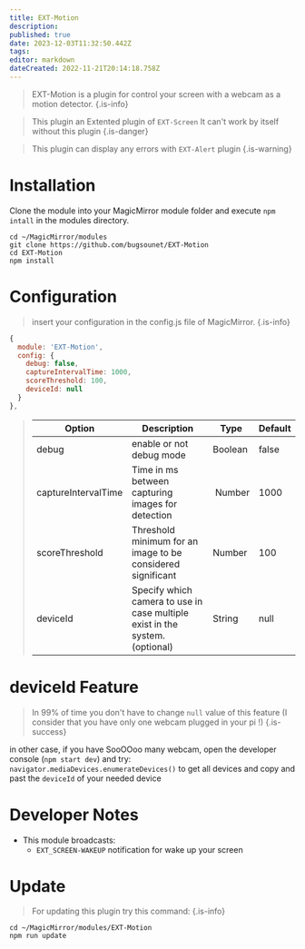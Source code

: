 ```yaml
---
title: EXT-Motion
description: 
published: true
date: 2023-12-03T11:32:50.442Z
tags: 
editor: markdown
dateCreated: 2022-11-21T20:14:18.758Z
---
```


> EXT-Motion is a plugin for control your screen with a webcam as a motion detector.
{.is-info}


> This plugin an Extented plugin of `EXT-Screen`
> It can't work by itself without this plugin
{.is-danger}

> This plugin can display any errors with `EXT-Alert` plugin
{.is-warning}


# Installation

Clone the module into your MagicMirror module folder and execute `npm intall` in the modules directory.
```
cd ~/MagicMirror/modules
git clone https://github.com/bugsounet/EXT-Motion
cd EXT-Motion
npm install
```

# Configuration
> insert your configuration in the config.js file of MagicMirror.
{.is-info}


```js
{
  module: 'EXT-Motion',
  config: {
    debug: false,
    captureIntervalTime: 1000,
    scoreThreshold: 100,
    deviceId: null
  }
},
```

> | Option  | Description | Type | Default |
> | ------- | --- | --- | --- |
> | debug | enable or not debug mode | Boolean | false |
> | captureIntervalTime | Time in ms between capturing images for detection | Number | 1000 |
> | scoreThreshold | Threshold minimum for an image to be considered significant | Number | 100 |
> | deviceId | Specify which camera to use in case multiple exist in the system. (optional) | String | null |

# deviceId Feature
> In 99% of time you don't have to change `null` value of this feature (I consider that you have only one webcam plugged in your pi !)
{.is-success}

in other case, if you have SooOOoo many webcam, open the developer console (`npm start dev`) and try:
`navigator.mediaDevices.enumerateDevices()` to get all devices
and copy and past the `deviceId` of your needed device

# Developer Notes

- This module broadcasts:
  * `EXT_SCREEN-WAKEUP` notification for wake up your screen

# Update
> For updating this plugin try this command:
{.is-info}

```
cd ~/MagicMirror/modules/EXT-Motion
npm run update
```
